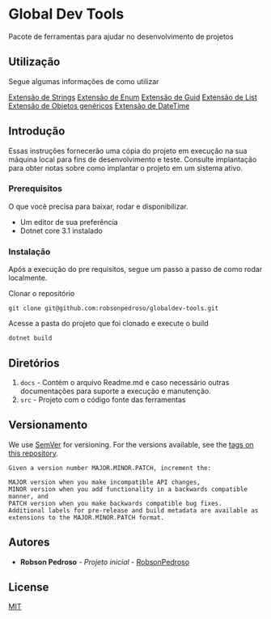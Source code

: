 # Global Dev Tools

Pacote de ferramentas para ajudar no desenvolvimento de projetos

## Utilização

Segue algumas informações de como utilizar

[Extensão de Strings](https://github.com/robsonpedroso/globaldev-tools/blob/main/docs/string_extensions.md)
[Extensão de Enum](https://github.com/robsonpedroso/globaldev-tools/blob/main/docs/enum_extensions.md)
[Extensão de Guid](https://github.com/robsonpedroso/globaldev-tools/blob/main/docs/guid_extensions.md)
[Extensão de List](https://github.com/robsonpedroso/globaldev-tools/blob/main/docs/list_extensions.md)
[Extensão de Objetos genéricos](https://github.com/robsonpedroso/globaldev-tools/blob/main/docs/objects_extensions.md)
[Extensão de DateTime](https://github.com/robsonpedroso/globaldev-tools/blob/main/docs/datetime_extensions.md)

## Introdução

Essas instruções fornecerão uma cópia do projeto em execução na sua máquina local para fins de desenvolvimento e teste.
Consulte implantação para obter notas sobre como implantar o projeto em um sistema ativo.

### Prerequisitos

O que você precisa para baixar, rodar e disponibilizar.

* Um editor de sua preferência
* Dotnet core 3.1 instalado

### Instalação

Após a execução do pre requisitos, segue um passo a passo de como rodar localmente.

Clonar o repositório

```
git clone git@github.com:robsonpedroso/globaldev-tools.git
```

Acesse a pasta do projeto que foi clonado e execute o build

```
dotnet build
```

## Diretórios

1. `docs` - Contém o arquivo Readme.md e caso necessário outras documentações para suporte a execução e manutenção.
2. `src` - Projeto com o código fonte das ferramentas

## Versionamento

We use [SemVer](http://semver.org/) for versioning. For the versions available, see the [tags on this repository](https://github.com/your/project/tags). 

```
Given a version number MAJOR.MINOR.PATCH, increment the:

MAJOR version when you make incompatible API changes,
MINOR version when you add functionality in a backwards compatible manner, and
PATCH version when you make backwards compatible bug fixes.
Additional labels for pre-release and build metadata are available as extensions to the MAJOR.MINOR.PATCH format.
```

## Autores

* **Robson Pedroso** - *Projeto inicial* - [RobsonPedroso](https://github.com/robsonpedroso)

## License

[MIT](https://opensource.org/licenses/MIT)

